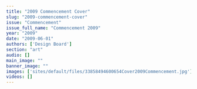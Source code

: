 ```yaml
---
title: "2009 Commencement Cover"
slug: "2009-commencement-cover"
issue: "Commencement"
issue_full_name: "Commencement 2009"
year: "2009"
date: "2009-06-01"
authors: ['Design Board']
section: "art"
audio: []
main_image: ""
banner_image: ""
images: ['sites/default/files/33858494600654Cover2009Commencement.jpg']
videos: []
---
```

